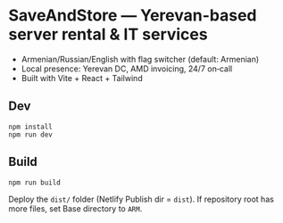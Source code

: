 # SaveAndStore — Yerevan-based server rental & IT services

- Armenian/Russian/English with flag switcher (default: Armenian)
- Local presence: Yerevan DC, AMD invoicing, 24/7 on‑call
- Built with Vite + React + Tailwind

## Dev
```
npm install
npm run dev
```
## Build
```
npm run build
```
Deploy the `dist/` folder (Netlify Publish dir = `dist`). If repository root has more files, set Base directory to `ARM`.
